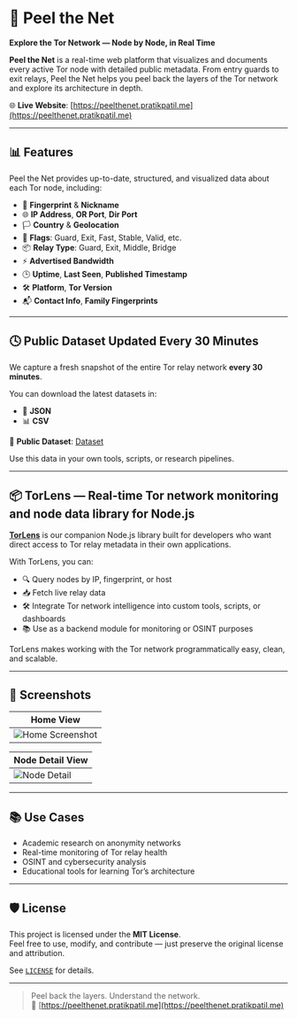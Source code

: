 # 🧅 Peel the Net

**Explore the Tor Network — Node by Node, in Real Time**

**Peel the Net** is a real-time web platform that visualizes and documents every active Tor node with detailed public metadata. From entry guards to exit relays, Peel the Net helps you peel back the layers of the Tor network and explore its architecture in depth.

🌐 **Live Website**: [https://peelthenet.pratikpatil.me](https://peelthenet.pratikpatil.me)

---

## 📊 Features

Peel the Net provides up-to-date, structured, and visualized data about each Tor node, including:

- 🔐 **Fingerprint** & **Nickname**
- 🌐 **IP Address**, **OR Port**, **Dir Port**
- 🏳️ **Country** & **Geolocation**
- 🚩 **Flags**: Guard, Exit, Fast, Stable, Valid, etc.
- 📦 **Relay Type**: Guard, Exit, Middle, Bridge
- ⚡ **Advertised Bandwidth**
- 🕒 **Uptime**, **Last Seen**, **Published Timestamp**
- 🛠️ **Platform**, **Tor Version**
- 📬 **Contact Info**, **Family Fingerprints**

---

## 🕓 Public Dataset Updated Every 30 Minutes

We capture a fresh snapshot of the entire Tor relay network **every 30 minutes**.

You can download the latest datasets in:

- 📄 **JSON**
- 📊 **CSV**

📂 **Public Dataset**: [Dataset](/dataset)

Use this data in your own tools, scripts, or research pipelines.

---

## 📦 TorLens — Real-time Tor network monitoring and node data library for Node.js


**[TorLens](https://github.com/0xpratikpatil/torlens)** is our companion Node.js library built for developers who want direct access to Tor relay metadata in their own applications.

With TorLens, you can:

- 🔍 Query nodes by IP, fingerprint, or host
- 📥 Fetch live relay data
- 🛠 Integrate Tor network intelligence into custom tools, scripts, or dashboards
- 📚 Use as a backend module for monitoring or OSINT purposes

TorLens makes working with the Tor network programmatically easy, clean, and scalable.

---

## 📸 Screenshots

| Home View | 
|----------------|
| ![Home Screenshot](https://github.com/user-attachments/assets/152577a2-22ca-4139-bf92-3791e750ecc0) |

| Node Detail View | 
|----------------|
| ![Node Detail](https://github.com/user-attachments/assets/b92e36e1-0a9a-4177-b5e5-c4d7c774e038) |


---

## 📚 Use Cases

- Academic research on anonymity networks
- Real-time monitoring of Tor relay health
- OSINT and cybersecurity analysis
- Educational tools for learning Tor’s architecture

---

## 🛡 License

This project is licensed under the **MIT License**.  
Feel free to use, modify, and contribute — just preserve the original license and attribution.

See [`LICENSE`](./LICENSE) for details.

---

> Peel back the layers. Understand the network.  
> 🧅 [https://peelthenet.pratikpatil.me](https://peelthenet.pratikpatil.me)
